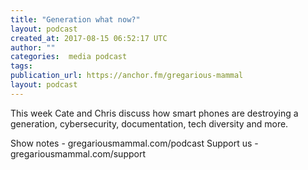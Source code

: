 ```yaml
---
title: "Generation what now?"
layout: podcast
created_at: 2017-08-15 06:52:17 UTC
author: ""
categories:  media podcast
tags:
publication_url: https://anchor.fm/gregarious-mammal
layout: podcast
---
```

This week Cate and Chris discuss how smart phones are destroying a generation, cybersecurity, documentation, tech diversity and more.

Show notes - gregariousmammal.com/podcast
Support us - gregariousmammal.com/support